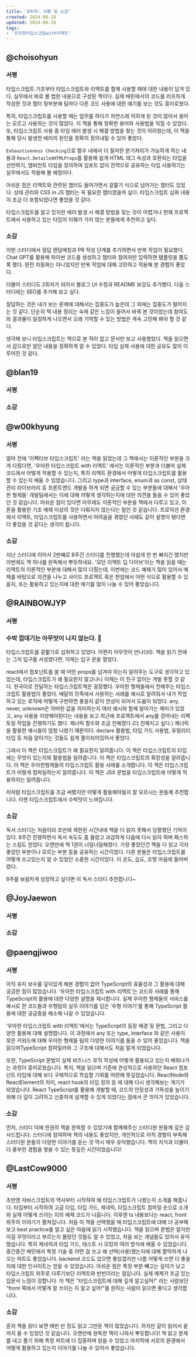 ```yaml
---
title: '8주차: 서평 및 소감'
created: 2024-08-28
updated: 2024-08-28
tags:
- '우아한타입스크립with리액트'
---
```


## @choisohyun

### 서평

타입스크립트 기초부터 타입스크립트와 리액트를 함께 사용할 때에 대한 내용이 담겨 있다. 실무에서 바로 볼 법한 내용으로 구성된 책이다. 실제 배민에서의 코드를 러프하게 작성한 것과 챕터 뒷부분에 팀마다 다른 코드 사용에 대한 얘기를 보는 것도 흥미로웠다.

특히, 타입스크립트를 사용할 때는 업무를 하다가 자연스레 익히게 된 것이 많아서 용어는 모르고 사용하는 것이 많았다. 이 책을 통해 정확한 용어와 사용법을 익힐 수 있었다.
또, 타입스크립트 사용 중 타임 에러 발생 시 해결 방법을 찾는 것이 어려웠는데, 이 책을 통해 당시 발생한 에러의 원인을 정확히 정의내릴 수 있어 좋았다. 

`Exhaustiveness Checking`으로 함수 내에서 더 철저한 분기처리가 가능하게 하는 내용과 `React.DetailedHTMLProps`를 활용해 쉽게 HTML 태그 속성과 호환되는 타입을 선언하기, 앰비언트 타입을 정의하여 임포트 없이 전역으로 공유하는 타입 사용하기는 실무에서도 적용해 볼 예정이다.

아쉬운 점은 리액트와 관련된 챕터도 들어가면서 겉핥기 식으로 넘어가는 챕터도 있었다. 상태 관리와 CSS in JS 챕터는 꼭 필요한 챕터였을까 싶다. 타입스크립트 심화 내용이 조금 더 포함되었다면 좋았을 것 같다.

타입스크립트를 알고 있지만 에러 발생 시 해결 방법을 찾는 것이 어렵거나 현재 프로젝트에서 사용하고 있는 타입이 이해가 가지 않는 분들에게 추천하고 싶다.

### 소감

이번 스터디에서 질답 랜덤매칭과 PR 작성 단계를 추가하면서 반복 작업이 필요했다. Chat GPT를 활용해 파이썬 코드를 생성하고 챕터와 참여자만 입력하면 템플릿을 뽑도록 했다. 완전 자동화는 아니었지만 반복 작업에 대해 고민하고 적용해 본 경험이 좋았다.

더불어 스터디도 2회차가 되어서 블로그 UI 수정과 README 보강도 추가했다. 다음 스터디에는 SEO를 추가해 보고 싶다.

질답하는 것은 내가 보는 문제에 대해서는 집중도가 높은데 그 외에는 집중도가 떨어지는 것 같다. 단순히 책 내용 정리는 숙제 같은 느낌이 들어서 바꿔 본 것이었는데 참여도와 결과물이 일정하게 나오면서 오래 기억할 수 있는 방법은 계속 고민해 봐야 할 것 같다.

생각해 보니 타입스크립트는 책으로 본 적이 없고 문서만 보고 사용했었다. 책을 읽으면서 감으로만 알던 내용을 정확하게 알 수 있었다. 타입 실제 사용에 대한 공유도 많이 이루어진 것 같다.

## @blan19

### 서평


### 소감

## @w00khyung

### 서평
얼마 전에 '이펙티브 타입스크립트' 라는 책을 읽었는데 그 책에서는 이론적인 부분을 크게 다뤘다면, '우아한 타입스크립트 with 리액트' 에서는 이론적인 부분과 더불어 실제 코드에서 어떻게 적용할 수 있는지, 특히 리액트 환경에서 어떻게 타입스크립트를 활용할 수 있는지 배울 수 있었습니다. 그리고 type과 interface, enum과 as const, 상태 관리 라이브러리 등 프론트엔드 개발을 하게 되면 궁금할 수 있는 부분들에 대해서 '우아한 형제들' 개발팀에서는 이에 대해 어떻게 생각하는지에 대한 의견을 들을 수 있어 좋았던 것 같습니다. 아쉬운 점이 있다면 아무래도 이론적인 부분을 책에서 다루고 있고, 이론을 활용한 기초 예제 이상의 것은 다뤄지지 않는다는 점인 것 같습니다. 프로덕션 환경에서 리액트, 타입스크립트를 사용하면서 어려움을 겪였던 사례도 같이 설명이 됐다면 더 좋았을 것 같다는 생각이 듭니다.

### 소감
지난 스터디에 이어서 2번째로 8주간 스터디를 진행했는데 아쉽게 한 번 빠지긴 했지만 이번에도 책 하나를 완독해서 뿌듯하네요. '모던 리액트 딥 다이브'라는 책을 읽을 때는 리액트의 이론적인 부분에 대해서 많이 다뤘는데, 이번에는 코드 예제가 많이 있어서 예제를 바탕으로 의견을 나누고 사이드 프로젝트 혹은 현업에서 어떤 식으로 활용할 수 있을지, 또는 활용하고 있는지에 대한 얘기를 많이 나눌 수 있어 좋았습니다.

## @RAINBOWJYP

### 서평
### 수박 껍데기는 아무맛이 나지 않는다. 🍉

타입스크립트를 겉핥기로 섭취하고 있었다. 어쩐지 아무맛이 안나더라.
책을 읽기 전에는 그저 입구를 서성였다면, 이제는 입구 문을 열었다.

react에서 컴포넌트를 쓸 때 어떤 props를 넘겨야 하는지 알려주는 도구로 생각하고 있었는데, 타입스크립트가 왜 필요한지 알고나니 이제는 이 친구 없이는 개발 못할 것 같다.
한국어로 전달하는 타입스크립트책은 굉장했다. 우아한 형제들에서 전해주는 타입스크립트 활용법이 좋았다. 배달의 민족에서 사용하는 사례를 예시로 알려줘서 내가 작업하고 있는 로직에 어떻게 구현하면 좋을지 같이 연상이 되어서 도움이 되었다.
any, never, unknown은 어떠한 값을 의미하는지 여러 예시와 함께 알아가는 재미가 있었고, any 사용을 지양해야된다는 내용을 보고 최근에 프로젝트에서 any를 걷어내는 리팩토링 작업을 진행하기도 했다.
제너릭 함수와 조금 친해졌다.(더 친해지고 싶다.) 제너릭을 활용한 예시들이 엄청 나왔기 때문이다.
declare 활용법, 타입 가드 사용법, 유틸리티 타입 등 처음 알아가는 것들도 쉽게 풀이되어있어서 좋았다.

그래서
이 책은 타입스크립트가 왜 필요한지 알려줍니다. 
이 책은 타입스크립트의 타입에는 무엇이 있는지와 활용법을 알려줍니다.
이 책은 타입스크립트의 확장성을 알려줍니다.
이 책은 우아한형제들의 타입스크립트 활용 사례를 소개합니다.
이 책은 타입스크립트가 어떻게 컴파일하는지 알려줍니다.
이 책은 JSX 문법을 타입스크립트에 어떻게 적용하지는 알려줍니다.

저처럼 타입스크립트를 조금 써봤지만 어떻게 활용해야될지 잘 모르시는 분들께 추천합니다.
이젠 타입스크립트에서 수박맛이 느껴집니다.

### 소감
독서 스터디는 처음이라 초반에 제한된 시간내에 책을 다 읽지 못해서 당황했던 기억이 있다. 8주간 진행하면서 독서 속도도 좀 올랐고 과감하게 다음에 다시 읽자 하며 패스하는 스킬도 얻었다. 오랜만에 책 1권이 너덜너덜해졌다. 
가장 좋았던건 책을 다 읽고 각자 좋았던 부분이나 모르는 부분 등을 공유하는 시간이었다.
다른 분들은 타입스크립트를 어떻게 쓰고있는지 알 수 있었던 소중한 시간이었다.
이 온도, 습도, 조명 마음에 들어버렸다.

8주를 보람차게 성장하고 싶다면 이 독서 스터디 추천합니다~


## @JoyJaewon

### 서평


### 소감

## @paengjiwoo

### 서평
아직 유지 보수를 깊이있게 해본 경험이 없어 TypeScript의 효율성과 그 활용에 대해 궁금한 점이 많았습니다. ‘우아한 타입스크립트 with 리액트’는 코드와 사례를 통해 TypeScript의 활용에 대한 다양한 설명을 제시합니다. 실제 우아한 형제들의 서비스를 예시로 한 코드들과 우형팀의 실무 이야기를 담은 ‘우형 이야기’를 통해 TypeScript 활용에 대한 궁금증을 해소해 나갈 수 있었습니다. 

‘우아한 타입스크립트 with 리액트’에서는 TypeScript의 등장 배경 및 문법, 그리고 다양한 활용에 대해 설명합니다. 이 과정에서 any 또는 type, interface 와 같은 사용이 잦은 키워드에 대해 우아한 형제들 팀의 다양한 이야기를 들을 수 있어 좋았습니다. 책을 읽으며TypeScript 컴파일러와 그 구조에 대해서도 처음 알게 되었습니다.

또한, TypeScript 문법이 실제 비즈니스 로직 작성에 어떻게 활용되고 있는지 배워나가는 과정이 흥미로웠습니다. 특히, 책을 읽으며 기존에 관성적으로 사용하던 React 컴포넌트 타입에 대해 보다 구체적으로 학습할 기회를 마련해 뜻깊었습니다. ReactNode와 ReactElement의 차이, react hook의 타입 정의 등 에 대해 다시 생각해보는 계기가 되었습니다. React TypeScript를 활용해 개발할 때, 코드의 안정성과 가독성을 높이기 위해 더 깊이 고려하고 신중하게 설계할 수 있게 되었다는 점에서 큰 의미가 있었습니다.

### 소감
먼저, 스터디 덕에 한권의 책을 완독할 수 있었기에 함께해주신 스터디원 분들께 깊은 감사드립니다. 스터디에 참여하며 책의 내용도 좋았지만, 개인적으로 아직 경험이 부족해 스터디원 분들의 다양한 이야기를 듣는 것 역시 매우 유익했습니다. 책의 지식과 더불어 더 풍부한 경험을 쌓을 수 있는 뜻깊은 시간이었습니다!

## @LastCow9000

### 서평
초반엔 자바스크립트의 역사부터 시작하여 왜 타입스크립트가 나왔는지 소개를 해줍니다. 타입부터 시작하여 고급 타입, 타입 가드, 제네릭, 타입스크립트 컴파일 순으로 소개와 실제 어떻게 쓰이는 지의 예제 코드가 나옵니다. 이후엔 ts 내용보다는 react, front 위주의 이야기가 펼쳐집니다.
처음 이 책을 선택했을 때 타입스크립트에 대해 더 공부해 보고 best practice를 알고 싶은 마음에 읽기 시작했습니다. 책을 읽으며 문법은 알지만 이걸 무엇이라고 부르는지 몰랐던 것들도 알 수 있었고, 처음 보는 개념들도 있어서 유익했습니다. 특히 제네릭과 타입 가드, 테스트 시 모킹의 여러 방식에 배울 수 있었습니다. 중간중간 배민에서 특정 기술 중 어떤 걸 쓰고 왜 선택(사용)했는지에 대해 짤막하게 나오는 파트도 좋았습니다. backend 코드도 있으면 좋았겠지만 나름 어떻게 쓰면 더 좋을지에 대한 인사이트는 얻을 수 있었습니다.
아쉬운 점은 특정 부분 빼고는 깊이가 낮고 타입스크립트 위주로 다루기보단 리액트와 반반이라는 점입니다. 실제 예제가 조금 있는 입문서 느낌이 강합니다.
이 책은 "타입스크립트에 대해 깊게 알고싶어!" 라는 사람보단 "front 쪽에서 어떻게 잘 쓰이는 지 알고 싶어!"를 원하는 사람이 읽으면 좋다고 생각합니다.

### 소감
혼자 책을 읽다 보면 매번 반 정도 읽고 그만둔 책이 많았습니다. 하지만 같이 읽어서 끝까지 올 수 있었던 것 같습니다. 오랜만에 완독한 책이 나와서 뿌듯합니다! 책 읽고 문제를 내고 풀기 위해 특정 파트에 더 집중하며 읽을 수 있었고 마지막에 서로의 환경에서 어떻게 활용하고 있는지 이야기를 나눌 수 있어서 좋았습니다.
